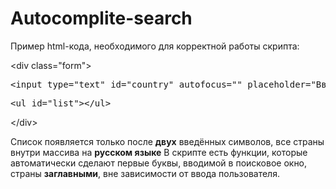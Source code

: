 # Autocomplite-search

Пример html-кода, необходимого для корректной работы скрипта:

<p>&lt;div class="form"&gt; 
<pre>&lt;input type="text" id="country" autofocus="" placeholder="Введите страну"&gt;</pre>
<pre>&lt;ul id="list"&gt;&lt/ul&gt;</pre>
&lt;/div&gt;</p>

<p>Список появляется только после <b>двух</b> введённых символов, 
все страны внутри массива на <b>русском языке</b>
В скрипте есть функции, которые автоматически сделают первые буквы, вводимой в поисковое окно, страны <b>заглавными</b>, вне зависимости от ввода пользователя.</p>
